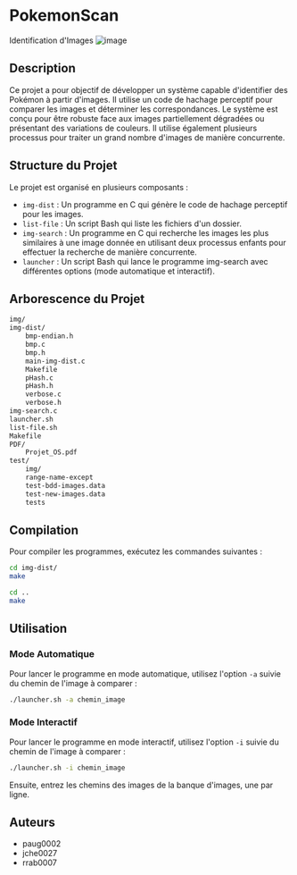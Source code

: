 # PokemonScan
 Identification d'Images
  ![image](https://github.com/user-attachments/assets/549c166a-85b5-41b0-81f0-77d85c037b4b)

## Description
   Ce projet a pour objectif de développer un système capable d'identifier des Pokémon à partir d'images. Il utilise un code de hachage perceptif pour comparer les images et déterminer les correspondances. Le système est conçu pour être robuste face aux images partiellement dégradées ou présentant des variations de couleurs. Il utilise également plusieurs processus pour traiter un grand nombre d'images de manière concurrente.

## Structure du Projet
Le projet est organisé en plusieurs composants :

- `img-dist` : Un programme en C qui génère le code de hachage perceptif pour les images.
- `list-file` : Un script Bash qui liste les fichiers d'un dossier.
- `img-search` : Un programme en C qui recherche les images les plus similaires à une image donnée en utilisant deux processus enfants pour effectuer la recherche de manière concurrente.
- `launcher` : Un script Bash qui lance le programme img-search avec différentes options (mode automatique et interactif).

## Arborescence du Projet
```bash
img/
img-dist/
    bmp-endian.h
    bmp.c
    bmp.h
    main-img-dist.c
    Makefile
    pHash.c
    pHash.h
    verbose.c
    verbose.h
img-search.c
launcher.sh
list-file.sh
Makefile
PDF/
    Projet_OS.pdf
test/
    img/
    range-name-except
    test-bdd-images.data
    test-new-images.data
    tests
```

## Compilation
Pour compiler les programmes, exécutez les commandes suivantes :
```bash
cd img-dist/
make

cd ..
make
```

## Utilisation
### Mode Automatique
Pour lancer le programme en mode automatique, utilisez l'option `-a` suivie du chemin de l'image à comparer :
```bash
./launcher.sh -a chemin_image
```
### Mode Interactif
Pour lancer le programme en mode interactif, utilisez l'option `-i` suivie du chemin de l'image à comparer :
```bash
./launcher.sh -i chemin_image
```
Ensuite, entrez les chemins des images de la banque d'images, une par ligne.

## Auteurs
- paug0002
- jche0027
- rrab0007
